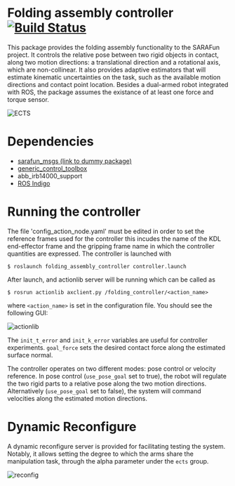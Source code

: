 Folding assembly controller [![Build Status](https://travis-ci.org/diogoalmeida/sarafun_folding_assembly.svg?branch=ects)](https://travis-ci.org/diogoalmeida/sarafun_folding_assembly)
=============

This package provides the folding assembly functionality to the SARAFun project.
It controls the relative pose between two rigid objects in contact, along two
motion directions: a translational direction and a rotational axis, which are
non-collinear. It also provides adaptive estimators that will estimate kinematic
uncertainties on the task, such as the available motion directions and contact
point location. Besides a dual-armed robot integrated with ROS, the package assumes
the existance of at least one force and torque sensor.

![ECTS](https://lh5.googleusercontent.com/XdnL-8iklN4WCx3oGqZWsEaHeJjMkAc8Nxqyv4fH-COVXFjeuOdLWMgighJXceyUth-0TfE5nV5O-W1TkDsg=w1920-h1037-rw)

Dependencies
===

* [sarafun_msgs (link to dummy package)](https://github.com/diogoalmeida/sarafun_msgs)
* [generic_control_toolbox](https://github.com/diogoalmeida/generic_control_toolbox)
* abb_irb14000_support
* [ROS Indigo](http://www.ros.org/)

Running the controller
===
The file 'config_action_node.yaml' must be edited in order to set the reference frames
used for the controller this incudes the name of the KDL end-effector frame and
the gripping frame name in which the controller quantities are expressed.
The controller is launched with

``
$ roslaunch folding_assembly_controller controller.launch
``

After launch, and actionlib server will be running which can be called as

``
$ rosrun actionlib axclient.py /folding_controller/<action_name>
``

where `<action_name>` is set in the configuration file. You should see the following GUI:

![actionlib](https://lh5.googleusercontent.com/I1fmjDadn1zQhW7X1KqIdp3Fm5K5KpAseA5T1lp9GAmB3zmdhuCt3hGgp8WXFw6jR8VVho762TyEXwQWoV-O=w1920-h1037-rw)

The `init_t_error` and `init_k_error` variables are useful for controller experiments.
`goal_force` sets the desired contact force along the estimated surface normal.

The controller operates on two different modes: pose control or velocity reference.
In pose control (`use_pose_goal` set to true), the robot will regulate the two rigid parts to a relative pose along the two motion directions. Alternatively (`use_pose_goal` set to false), the system will command velocities along the estimated motion directions.

Dynamic Reconfigure
===
A dynamic reconfigure server is provided for facilitating testing the system.
Notably, it allows setting the degree to which the arms share the manipulation task, through the alpha parameter under the `ects` group.

![reconfig](https://lh6.googleusercontent.com/joEmZUHQ3c-m6LtXO3oU-Z3JD0jIYKJgn_HM5dpCmS8twb1HW5er00Z9JbfE7Iff1WPSJI1voIewkcISMYhx=w1920-h1037-rw) 
